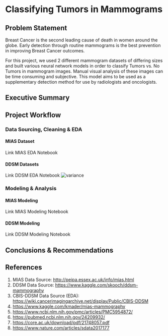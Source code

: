 # Classifying Tumors in Mammograms

## Problem Statement

Breast Cancer is the second leading cause of death in women around the globe. Early detection through routine mammograms is the best prevention in improving Breast Cancer outcomes. 

For this project, we used 2 different mammogram datasets of differing sizes and built various neural network models in order to classify Tumors vs. No Tumors in mammogram images. Manual visual analysis of these images can be time consuming and subjective. This model aims to be used as a supplementary detection method for use by radiologists and oncologists.

## Executive Summary

## Project Workflow

### Data Sourcing, Cleaning & EDA

#### MIAS Dataset
Link MIAS EDA Notebook

#### DDSM Datasets
Link DDSM EDA Notebook
![variance](images/variance.png)

### Modeling & Analysis
#### MIAS Modeling
Link MIAS Modeling Notebook

#### DDSM Modeling
Link DDSM Modeling Notebook

## Conclusions & Recommendations

## References
1. MIAS Data Source: http://peipa.essex.ac.uk/info/mias.html
2. DDSM Data Source: https://www.kaggle.com/skooch/ddsm-mammography
3. CBIS-DDSM Data Source (EDA): https://wiki.cancerimagingarchive.net/display/Public/CBIS-DDSM
3. https://www.kaggle.com/kmader/mias-mammography
4. https://www.ncbi.nlm.nih.gov/pmc/articles/PMC5954872/
5. https://pubmed.ncbi.nlm.nih.gov/24209932/
6. https://core.ac.uk/download/pdf/21748057.pdf
7. https://www.nature.com/articles/sdata2017177
